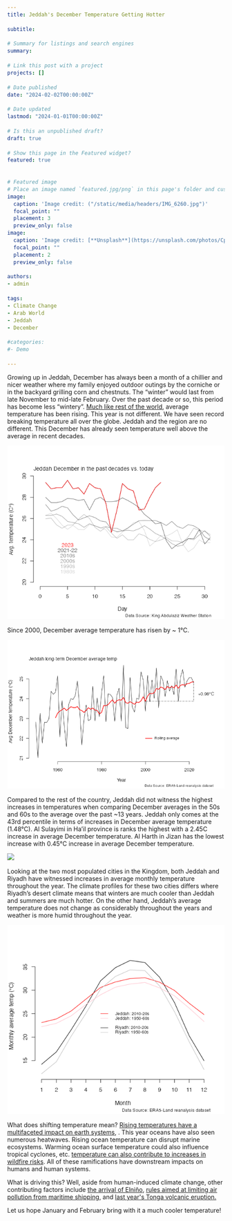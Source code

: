 ```yaml
---
title: Jeddah's December Temperature Getting Hotter 

subtitle: 

# Summary for listings and search engines
summary: 

# Link this post with a project
projects: []

# Date published
date: "2024-02-02T00:00:00Z"

# Date updated
lastmod: "2024-01-01T00:00:00Z"

# Is this an unpublished draft?
draft: true

# Show this page in the Featured widget?
featured: true


# Featured image
# Place an image named `featured.jpg/png` in this page's folder and customize its options here.
image:
  caption: 'Image credit: ("/static/media/headers/IMG_6260.jpg")'
  focal_point: ""
  placement: 3
  preview_only: false
image:
  caption: 'Image credit: [**Unsplash**](https://unsplash.com/photos/CpkOjOcXdUY)'
  focal_point: ""
  placement: 2
  preview_only: false

authors:
- admin

tags:
- Climate Change
- Arab World
- Jeddah
- December 

#categories:
#- Demo

---
```


Growing up in Jeddah, December has always been a month of a chillier and nicer weather where my family enjoyed outdoor outings by the corniche or in the backyard grilling corn and chestnuts. The “winter” would last from late November to mid-late February. Over the past decade or so, this period has become less “wintery”.  <a href="https://www.nytimes.com/2023/12/26/climate/global-warming-accelerating.html">Much like rest of the world</a>, average temperature has been rising. This year is not different. We have seen record breaking temperature all over the globe. Jeddah and the region are no different. This December has already seen temperature well above the average in recent decades. 

<img src="jeddah_decades_trrends.png">

Since 2000, December average temperature has risen by ~ 1°C. 

<img src="jeddah_longterm_avg.png">

Compared to the rest of the country, Jeddah did not witness the highest increases in temperatures when comparing December averages in the 50s and 60s to the average over the past ~13 years. Jeddah only comes at the 43rd percentile in terms of increases in December average temperature (1.48°C). Al Sulayimi in Ha’il province is ranks the highest with a 2.45C increase in average December temperature. Al Harth in Jizan has the lowest increase with 0.45°C increase in average December temperature. 

<img src="spatial_change_governorates_sau.png.png">

Looking at the two most populated cities in the Kingdom, both Jeddah and Riyadh have witnessed increases in average monthly temperature throughout the year. The climate profiles for these two cities differs where Riyadh’s desert climate means that winters are much cooler than Jeddah and summers are much hotter. On the other hand, Jeddah’s average temperature does not change as considerably throughout the years and weather is more humid throughout the year. 


<img src="monthly_dist_era5_temp_jed_riy.png">

What does shifting temperature mean? <a href="https://www.nytimes.com/interactive/2023/08/03/climate/ocean-temperatures-heat-earth.html?action=click&module=RelatedLinks&pgtype=Article">Rising temperatures have a multifaceted impact on earth systems</a>, . This year oceans have also seen numerous heatwaves. Rising ocean temperature can disrupt marine ecosystems. Warming ocean surface temperature could also influence tropical cyclones, etc. <a href="https://www.noaa.gov/noaa-wildfire/wildfire-climate-connection"> temperature can also contribute to increases in wildfire risks</a>. All of these ramifications have downstream impacts on humans and human systems. 

What is driving this? Well, aside from human-induced climate change, other contributing factors include <a href="https://www.climate.gov/news-features/blogs/enso/enso-and-climate-change-what-does-new-ipcc-report-say"> the arrival of Elniño</a>, <a href="https://www.nature.com/articles/d41586-023-02430-x" >rules aimed at limiting air pollution from maritime shipping</a>, and <a href="\https://www.axios.com/2023/08/14/climate-change-heat-wave-causes" > last year's Tonga volcanic eruption. </a> 


Let us hope January and February bring with it a much cooler temperature!
